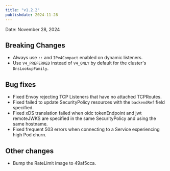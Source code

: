 ```yaml
---
title: "v1.2.2"
publishdate: 2024-11-28
---
```


Date: November 28, 2024

## Breaking Changes
- Always use `::` and `IPv4Compact` enabled on dynamic listeners.
- Use `V4_PREFERRED` instead of `V4_ONLY` by default for the cluster's `DnsLookupFamily`.

## Bug fixes
- Fixed Envoy rejecting TCP Listeners that have no attached TCPRoutes.
- Fixed failed to update SecurityPolicy resources with the `backendRef` field specified.
- Fixed xDS translation failed when oidc tokenEndpoint and jwt remoteJWKS are specified in the same SecurityPolicy and using the same hostname.
- Fixed frequent 503 errors when connecting to a Service experiencing high Pod churn.

## Other changes
- Bump the RateLimit image to 49af5cca.
